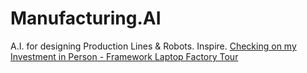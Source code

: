 # Manufacturing.AI
A.I. for designing Production Lines &amp; Robots. Inspire. [Checking on my Investment in Person - Framework Laptop Factory Tour](https://youtu.be/7nXVJBGowmY)
